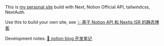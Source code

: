 This is [my personal site](https://www.ranguiquan.com/) build with Next, Notion Official API, tailwindcss, NextAuth.

Use this to build your own site, see [✨ 基于 Notion API 和 Nextjs ISR 的静态博客](https://rgqplus.vercel.app/blog/090a79cf1edb4144b3cef3ef67dc1ba3)

Development notes: [🧠 notion blog 开发笔记](https://www.ranguiquan.com/blog/1e2af91cd91a4ec790d1895b332f2af4)
